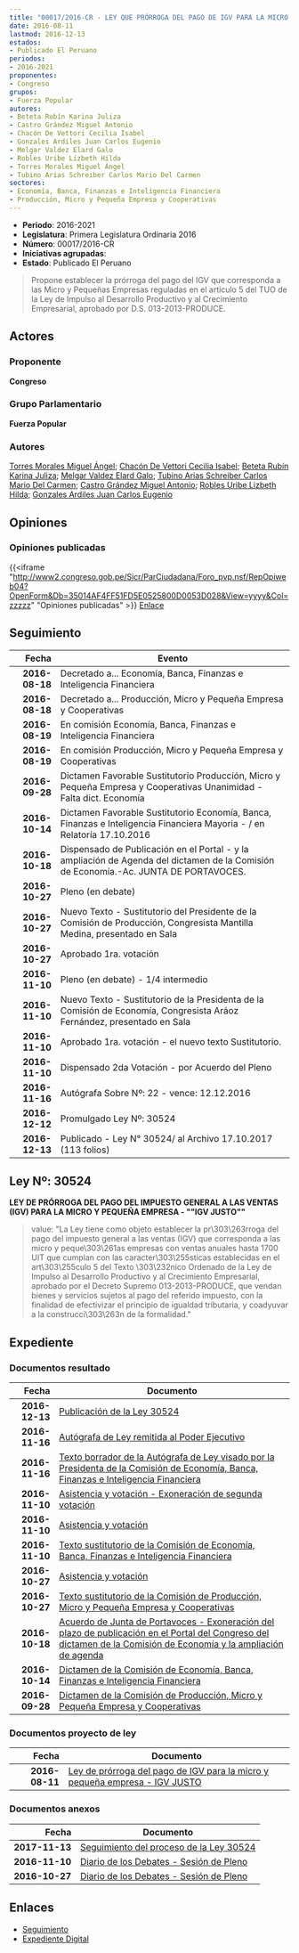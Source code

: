 ```yaml
---
title: "00017/2016-CR - LEY QUE PRÓRROGA DEL PAGO DE IGV PARA LA MICRO Y PEQUEÑA EMPRESA-'IGV JUSTO'"
date: 2016-08-11
lastmod: 2016-12-13
estados:
- Publicado El Peruano
periodos:
- 2016-2021
proponentes:
- Congreso
grupos:
- Fuerza Popular
autores:
- Beteta Rubín Karina Juliza
- Castro Grández Miguel Antonio
- Chacón De Vettori Cecilia Isabel
- Gonzales Ardiles Juan Carlos Eugenio
- Melgar Valdez Elard Galo
- Robles Uribe Lizbeth Hilda
- Torres Morales Miguel Ángel
- Tubino Arias Schreiber Carlos Mario Del Carmen
sectores:
- Economía, Banca, Finanzas e Inteligencia Financiera
- Producción, Micro y Pequeña Empresa y Cooperativas
---
```

- **Periodo**: 2016-2021
- **Legislatura**: Primera Legislatura Ordinaria 2016
- **Número**: 00017/2016-CR
- **Iniciativas agrupadas**: 
- **Estado**: Publicado El Peruano

> Propone establecer la prórroga del pago del IGV que corresponda a las Micro y Pequeñas Empresas reguladas en el artículo 5 del TUO de la Ley de Impulso al Desarrollo Productivo y al Crecimiento Empresarial, aprobado por D.S. 013-2013-PRODUCE.


## Actores

### Proponente

**Congreso**

### Grupo Parlamentario

**Fuerza Popular**

### Autores

[Torres Morales Miguel Ángel](mailto:mailto:mtorresm@congreso.gob.pe); [Chacón De Vettori Cecilia Isabel](mailto:mailto:cchacon@congreso.gob.pe); [Beteta Rubín Karina Juliza](mailto:mailto:kbeteta@congreso.gob.pe); [Melgar Valdez Elard Galo](mailto:mailto:emelgar@congreso.gob.pe); [Tubino Arias Schreiber Carlos Mario Del Carmen](mailto:mailto:ctubino@congreso.gob.pe); [Castro Grández Miguel Antonio](mailto:mailto:macastro@congreso.gob.pe); [Robles Uribe Lizbeth Hilda](mailto:mailto:lroblesu@congreso.gob.pe); [Gonzales Ardiles Juan Carlos Eugenio](mailto:mailto:jgonzalesa@congreso.gob.pe)

## Opiniones

### Opiniones publicadas

{{<iframe "http://www2.congreso.gob.pe/Sicr/ParCiudadana/Foro_pvp.nsf/RepOpiweb04?OpenForm&Db=35014AF4FF51FD5E0525800D0053D028&View=yyyy&Col=zzzzz" "Opiniones publicadas" >}}
[Enlace](http://www2.congreso.gob.pe/Sicr/ParCiudadana/Foro_pvp.nsf/RepOpiweb04?OpenForm&Db=35014AF4FF51FD5E0525800D0053D028&View=yyyy&Col=zzzzz)


## Seguimiento

| Fecha | Evento |
|------:|--------|
| **2016-08-18** | Decretado a... Economía, Banca, Finanzas e Inteligencia Financiera |
| **2016-08-18** | Decretado a... Producción, Micro y Pequeña Empresa y Cooperativas |
| **2016-08-19** | En comisión Economía, Banca, Finanzas e Inteligencia Financiera |
| **2016-08-19** | En comisión Producción, Micro y Pequeña Empresa y Cooperativas |
| **2016-09-28** | Dictamen Favorable Sustitutorio Producción, Micro y Pequeña Empresa y Cooperativas Unanimidad - Falta dict. Economía |
| **2016-10-14** | Dictamen Favorable Sustitutorio Economía, Banca, Finanzas e Inteligencia Financiera Mayoria - / en Relatoría 17.10.2016 |
| **2016-10-18** | Dispensado de Publicación en el Portal - y la ampliación de Agenda del dictamen de la Comisión de Economía.-Ac. JUNTA DE PORTAVOCES. |
| **2016-10-27** | Pleno (en debate) |
| **2016-10-27** | Nuevo Texto - Sustitutorio del Presidente de la Comisión de Producción, Congresista Mantilla Medina, presentado en Sala |
| **2016-10-27** | Aprobado 1ra. votación |
| **2016-11-10** | Pleno (en debate) - 1/4 intermedio |
| **2016-11-10** | Nuevo Texto - Sustitutorio de la Presidenta de la Comisión de Economía, Congresista Aráoz Fernández, presentado en Sala |
| **2016-11-10** | Aprobado 1ra. votación - el nuevo texto Sustitutorio. |
| **2016-11-10** | Dispensado 2da Votación - por Acuerdo del Pleno |
| **2016-11-16** | Autógrafa Sobre Nº: 22 - vence: 12.12.2016 |
| **2016-12-12** | Promulgado Ley Nº: 30524 |
| **2016-12-13** | Publicado - Ley N° 30524/ al Archivo 17.10.2017 (113 folios) |

## Ley Nº: 30524

**LEY DE PRÓRROGA DEL PAGO DEL IMPUESTO GENERAL A LAS VENTAS (IGV) PARA LA MICRO Y PEQUEÑA EMPRESA - ""IGV JUSTO""**

> value: "La Ley tiene como objeto establecer la pr\303\263rroga del pago del impuesto general a las ventas (IGV) que corresponda a las micro y peque\303\261as empresas con ventas anuales hasta 1700 UIT que cumplan con las caracter\303\255sticas establecidas en el art\303\255culo 5 del Texto \303\232nico Ordenado de la Ley de Impulso al Desarrollo Productivo y al Crecimiento Empresarial, aprobado por el Decreto Supremo 013-2013-PRODUCE, que vendan bienes y servicios sujetos al pago del referido impuesto, con la finalidad de efectivizar el principio de igualdad tributaria, y coadyuvar a la construcci\303\263n de la formalidad."


## Expediente

### Documentos resultado

| Fecha | Documento |
|------:|-----------|
| **2016-12-13** | [Publicación de la Ley 30524](http://www.leyes.congreso.gob.pe/Documentos/2016_2021/ADLP/Normas_Legales/30524-LEY.pdf) |
| **2016-11-16** | [Autógrafa de Ley remitida al Poder Ejecutivo](http://www.leyes.congreso.gob.pe/Documentos/2016_2021/ADLP/Texto_Aprobado/AU0001720161116.pdf) |
| **2016-11-16** | [Texto borrador de la Autógrafa de Ley visado por la Presidenta de la Comisión de Economía, Banca, Finanzas e Inteligencia Financiera](http://www2.congreso.gob.pe/Sicr/TraDocEstProc/Contdoc03_2011.nsf/0/cc29c54da9b103150525811b0057240a/$FILE/BAU0001720161116.pdf) |
| **2016-11-10** | [Asistencia y votación - Exoneración de segunda votación](http://www.leyes.congreso.gob.pe/Documentos/2016_2021/Asistencia_y_Votacion/Proyectos_de_Ley/Exoneracion_de_Segunda_Votacion/EAV0001720161110.pdf) |
| **2016-11-10** | [Asistencia y votación](http://www.leyes.congreso.gob.pe/Documentos/2016_2021/Asistencia_y_Votacion/Proyectos_de_Ley/AV0001720161110.pdf) |
| **2016-11-10** | [Texto sustitutorio de la Comisión de Economía, Banca, Finanzas e Inteligencia Financiera](http://www.leyes.congreso.gob.pe/Documentos/2016_2021/Texto_Sustitutorio/Proyectos_de_Ley/TS0001720161110.pdf) |
| **2016-10-27** | [Asistencia y votación](http://www.leyes.congreso.gob.pe/Documentos/2016_2021/Asistencia_y_Votacion/Proyectos_de_Ley/AV0001720161027.pdf) |
| **2016-10-27** | [Texto sustitutorio de la Comisión de Producción, Micro y Pequeña Empresa y Cooperativas](http://www.leyes.congreso.gob.pe/Documentos/2016_2021/Texto_Sustitutorio/Proyectos_de_Ley/TS0001720161027.pdf) |
| **2016-10-18** | [Acuerdo de Junta de Portavoces - Exoneración del plazo de publicación en el Portal del Congreso del dictamen de la Comisión de Economía y la ampliación de agenda](http://www.leyes.congreso.gob.pe/Documentos/2016_2021/Acuerdos/Junta_Portavoces/AJP0001720161018.pdf) |
| **2016-10-14** | [Dictamen de la Comisión de Economía, Banca, Finanzas e Inteligencia Financiera](http://www.leyes.congreso.gob.pe/Documentos/2016_2021/Dictamenes/Proyectos_de_Ley/00017DC09MAY20161014..pdf) |
| **2016-09-28** | [Dictamen de la Comisión de Producción, Micro y Pequeña Empresa y Cooperativas](http://www.leyes.congreso.gob.pe/Documentos/2016_2021/Dictamenes/Proyectos_de_Ley/00017DC18MAY20160928..pdf) |

### Documentos proyecto de ley

| Fecha | Documento |
|------:|-----------|
| **2016-08-11** | [Ley de prórroga del pago de IGV para la micro y pequeña empresa - IGV JUSTO](http://www.leyes.congreso.gob.pe/Documentos/2016_2021/Proyectos_de_Ley_y_de_Resoluciones_Legislativas/PL00017_20160811.pdf) |

### Documentos anexos

| Fecha | Documento |
|------:|-----------|
| **2017-11-13** | [Seguimiento del proceso de la Ley 30524](http://www.leyes.congreso.gob.pe/Documentos/2016_2021/Seguimiento_de_Proyectos_de_Ley/00017PL20171113.pdf) |
| **2016-11-10** | [Diario de los Debates - Sesión de Pleno](http://www2.congreso.gob.pe/Sicr/DiarioDebates/Publicad.nsf/SesionesPleno/05256D6E0073DFE9052580680011229E/$FILE/PLO-2016-18.pdf) |
| **2016-10-27** | [Diario de los Debates - Sesión de Pleno](http://www2.congreso.gob.pe/Sicr/DiarioDebates/Publicad.nsf/SesionesPleno/05256D6E0073DFE90525805A001467DB/$FILE/PLO-2016-17.pdf) |

## Enlaces

- [Seguimiento](http://www2.congreso.gob.pe/Sicr/TraDocEstProc/CLProLey2016.nsf/f7fff46988ca05b1052578e100829cc7/3946a036f9ec21c90525800d00074aa9?OpenDocument)
- [Expediente Digital](http://www2.congreso.gob.pe/Sicr/TraDocEstProc/Expvirt_2011.nsf/visbusqptramdoc1621/00017?opendocument)

